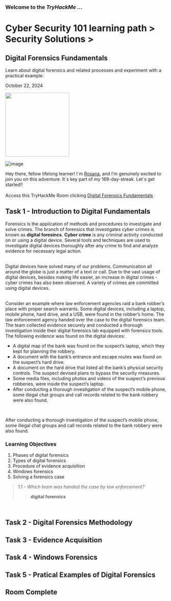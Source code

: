 <h3> Welcome to the <em>TryHackMe ...</em></h3>
<h1>Cyber Security 101 learning path > Security Solutions ></h1>
<h2>Digital Forensics Fundamentals</h2>
<p>Learn about digital forensics and related processes and experiment with a practical example.</p>
<p>October 22, 2024<br></p>

<img src="https://github.com/user-attachments/assets/59d88d83-e958-45ef-b30b-c19d2780b5a3" height="200" width="200">

![image](https://github.com/user-attachments/assets/cf4587a7-71b4-46dd-98d4-1a93a2b17714)


<p>Hey there, fellow lifelong learner! I´m <a href="https://www.linkedin.com/in/rosanafssantos/">Rosana</a>, and I’m genuinely excited to join you on this adventure. It´s key part of my 169-day-streak. Let´s get started!!<br><br>
Access this TryHackMe Room clicking <a href="https://tryhackme.com/r/room/digitalforensicsfundamentals">Digital Forensics Fundamentals</a></p>

<h2>Task 1 - Introduction to Digital Fundamentals</h2>
<p>Forensics is the application of methods and procedures to investigate and solve crimes. The branch of forensics that investigates cyber crimes is known as <strong>digital foresincs</strong>. <strong>Cyber crime</strong> is any criminal activity conducted on or using a digital device. Several tools and techniques are used to investigate digital devices thoroughly after any crime to find and analyze evidence for necessary legal action.<br><br>

Digital devices have solved many of our problems. Communication all around the globe is just a matter of a text or call. Due to the vast usage of digital devices, besides making life easier, an increase in digital crimes - cyber crimes has also been observed. A variety of crimes are committed using digital devices.<br><br>

Consider an example where law enforcement agencies raid a bank robber’s place with proper search warrants. Some digital devices, including a laptop, mobile phone, hard drive, and a USB, were found in the robber’s home. The law enforcement agency handed over the case to the digital forensics team. The team collected evidence securely and conducted a thorough investigation inside their digital forensics lab equipped with forensics tools. The following evidence was found on the digital devices:</p>

<ul style="list-style-type:square">
    <li>A digital map of the bank was found on the suspect’s laptop, which they kept for planning the robbery.</li>
    <li>A document with the bank’s entrance and escape routes was found on the suspect’s hard drive.</li>
    <li>A document on the hard drive that listed all the bank’s physical security controls. The suspect devised plans to bypass the security measures.</li>
    <li>Some media files, including photos and videos of the suspect’s previous robberies, were inside the suspect’s laptop.</li>
    <li>After conducting a thorough investigation of the suspect’s mobile phone, some illegal chat groups and call records related to the bank robbery were also found.</li>
</ul><br></p>

<p>After conducting a thorough investigation of the suspect’s mobile phone, some illegal chat groups and call records related to the bank robbery were also found.<br></p>
<h3>Learning Objectives</h3>
<ol type="1. ">
  <li>Phases of digital forensics</li>
  <li>Types of digital forensics</li>
  <li>Procedure of evidence acquisition</li>
  <li>Windows forensics</li>
  <li>Solving a forensics case</li>
</ol></p>

> 1.1 - <em>Which team was handed the case by law enforcement?</em><br>
>> <strong>digital forensics</strong><br>
<p><br></p>



<h2>Task 2 - Digital Forensics Methodology</h2>


<h2>Task 3 - Evidence Acquisition</h2>

<h2>Task 4 - Windows Forensics</h2>

<h2>Task 5 - Pratical Examples of Digital Forensics</h2>

<h2>Room Complete</h2>
